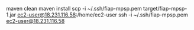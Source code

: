 maven clean
maven install
scp -i ~/.ssh/fiap-mpsp.pem target/fiap-mpsp-1.jar ec2-user@18.231.116.58:/home/ec2-user
ssh -i ~/.ssh/fiap-mpsp.pem ec2-user@18.231.116.58